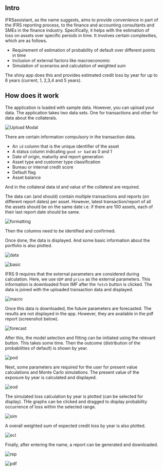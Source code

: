 ## Intro

IFRSassistant, as the name suggests, aims to provide convenience in part of the IFRS reporting process, to the finance and accounting consultants and SMEs in the finance industry. Specifically, it helps with the estimation of loss on assets over specific periods in time. It involves certain complexities, which are as follows.

- Requirement of estimation of probability of default over different points in time
- Inclusion of external factors like macroeconomic
- Simulation of scenarios and calculation of weighted sum

The shiny app does this and provides estimated credit loss by year for up to 6 years (current, 1, 2,3,4 and 5 years).


## How does it work

The application is loaded with sample data. However, you can upload your data. The application takes two data sets. One for transactions and other for data about the collaterals.

![Upload Modal](https://user-images.githubusercontent.com/66162817/118330640-6b16b600-b525-11eb-90b4-d723bd35da56.png)

There are certain information compulsory in the transaction data.

- An `id` column that is the unique identifier of the asset
- A status column indicating `good or bad` as 0 and 1
- Date of origin, maturity and report generation
- Asset type and customer type classification
- Bureau or internal credit score
- Default flag
- Asset balance

And in the collateral data id and value of the collateral are required.

The data can (and should) contain multiple transactions and reports (on different report dates) per asset. However, latest transaction/report of all the assets should be on the same date i.e. if there are 100 assets, each of their last report date should be same.

![formatting](https://user-images.githubusercontent.com/66162817/118330632-6a7e1f80-b525-11eb-9df9-844dabdd089b.png)

Then the columns need to be identified and confirmed.

Once done, the data is displayed. And some basic information about the portfolio is also plotted.

![data](https://user-images.githubusercontent.com/66162817/118330622-69e58900-b525-11eb-9b05-ece0ffbb8ee4.png)


![basic](https://user-images.githubusercontent.com/66162817/118330612-69e58900-b525-11eb-8f9a-5d1c2c1fd080.png)

IFRS 9 requires that the external parameters are considered during calculation. Here, we use `GDP` and `price` as the external parameters. This information is downloaded from IMF after the `fetch` button is clicked. The data is joined with the uploaded transaction data and displayed.

![macro](https://user-images.githubusercontent.com/66162817/118330604-694cf280-b525-11eb-8993-06535159f4c3.png)

Once this data is downloaded, the future parameters are forecasted. The results are not displayed in the app. However, they are available in the pdf report (screenshot below).

![forecast](https://user-images.githubusercontent.com/66162817/118330531-6520d500-b525-11eb-88ce-bba5f0172eea.png)

After this, the model selection and fitting can be initiated using the relevant button. This takes some time. Then the outcome (distribution of the probabilities of default) is shown by year.

![pod](https://user-images.githubusercontent.com/66162817/118330593-68b45c00-b525-11eb-897b-5d3ff8faa22d.png)

Next, some parameters are required for the user for present value calculations and Monte Carlo simulations. The present value of the exposure by year is calculated and displayed.

![eod](https://user-images.githubusercontent.com/66162817/118330582-681bc580-b525-11eb-8e10-3db6ce1d93cc.png)


The simulated loss calculation by year is plotted (can be selected for display). THe graphs can be clicked and dragged to display probability occurrence of loss within the selected range.

![sim](https://user-images.githubusercontent.com/66162817/118330481-6225e480-b525-11eb-817b-a9d6ca143caa.png)

A overall weighted sum of expected credit loss by year is also plotted.

![ecl](https://user-images.githubusercontent.com/66162817/118330573-67832f00-b525-11eb-8638-00aaaa166cc8.png)

Finally, after entering the name, a report can be generated and downloaded.


![rep](https://user-images.githubusercontent.com/66162817/118330566-66ea9880-b525-11eb-943d-5f89b09cd3ed.png)


![pdf](https://user-images.githubusercontent.com/66162817/118333004-90f18a00-b528-11eb-92a1-281f3ad780d3.png)












